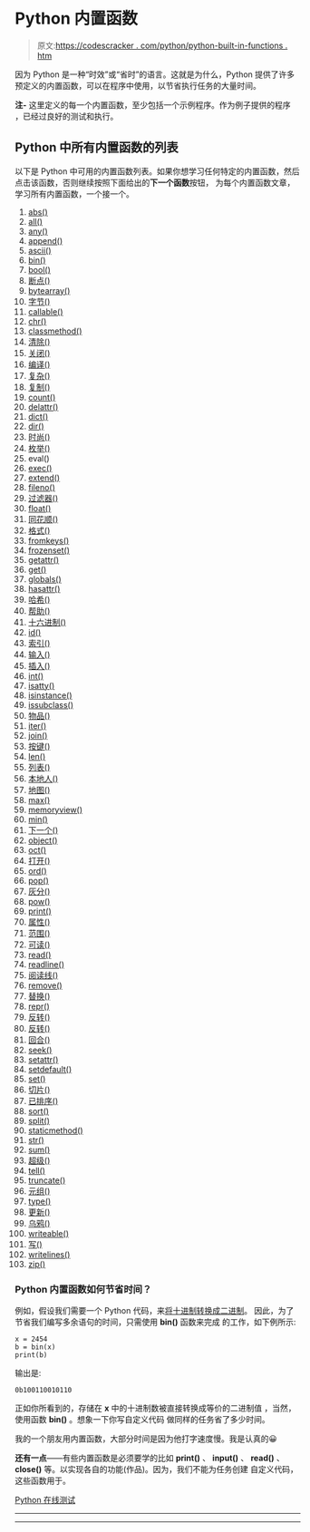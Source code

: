 # Python 内置函数

> 原文:[https://codescracker . com/python/python-built-in-functions . htm](https://codescracker.com/python/python-built-in-functions.htm)

因为 Python 是一种“时效”或“省时”的语言。这就是为什么，Python 提供了许多预定义的内置函数，可以在程序中使用，以节省执行任务的大量时间。

**注-** 这里定义的每一个内置函数，至少包括一个示例程序。作为例子提供的程序 ，已经过良好的测试和执行。

## Python 中所有内置函数的列表

以下是 Python 中可用的内置函数列表。如果你想学习任何特定的内置函数，然后点击该函数，否则继续按照下面给出的**下一个函数**按钮， 为每个内置函数文章，学习所有内置函数，一个接一个。

1.  [abs()](/python/python-abs-function.htm)
2.  [all()](/python/python-all-function.htm)
3.  [any()](/python/python-any-function.htm)
4.  [append()](/python/python-append-function.htm)
5.  [ascii()](/python/python-ascii-function.htm)
6.  [bin()](/python/python-bin-function.htm)
7.  [bool()](/python/python-bool-function.htm)
8.  [断点()](/python/python-breakpoint-function.htm)
9.  [bytearray()](/python/python-bytearray-function.htm)
10.  [字节()](/python/python-bytes-function.htm)
11.  [callable()](/python/python-callable-function.htm)
12.  [chr()](/python/python-chr-function.htm)
13.  [classmethod()](/python/python-classmethod-function.htm)
14.  [清除()](/python/python-clear-function.htm)
15.  [关闭()](/python/python-close-function.htm)
16.  [编译()](/python/python-compile-function.htm)
17.  [复杂()](/python/python-complex-function.htm)
18.  [复制()](/python/python-copy-function.htm)
19.  [count()](/python/python-count-function.htm)
20.  [delattr()](/python/python-delattr-function.htm)
21.  [dict()](/python/python-dict-function.htm)
22.  [dir()](/python/python-dir-function.htm)
23.  [时尚()](/python/python-divmod-function.htm)
24.  [枚举()](/python/python-enumerate-function.htm)
25.  eval()
26.  [exec()](/python/python-exec-function.htm)
27.  [extend()](/python/python-extend-function.htm)
28.  [fileno()](/python/python-fileno-function.htm)
29.  [过滤器()](/python/python-filter-function.htm)
30.  [float()](/python/python-float-function.htm)
31.  [同花顺()](/python/python-flush-function.htm)
32.  [格式()](/python/python-format-function.htm)
33.  [fromkeys()](/python/python-fromkeys-function.htm)
34.  [frozenset()](/python/python-frozenset-function.htm)
35.  [getattr()](/python/python-getattr-function.htm)
36.  [get()](/python/python-get-function.htm)
37.  [globals()](/python/python-globals-function.htm)
38.  [hasattr()](/python/python-hasattr-function.htm)
39.  [哈希()](/python/python-hash-function.htm)
40.  [帮助()](/python/python-help-function.htm)
41.  [十六进制()](/python/python-hex-function.htm)
42.  [id()](/python/python-id-function.htm)
43.  [索引()](/python/python-index-function.htm)
44.  [输入()](/python/python-input-function.htm)
45.  [插入()](/python/python-insert-function.htm)
46.  [int()](/python/python-int-function.htm)
47.  [isatty()](/python/python-isatty-function.htm)
48.  [isinstance()](/python/python-isinstance-function.htm)
49.  [issubclass()](/python/python-issubclass-function.htm)
50.  [物品()](/python/python-items-function.htm)
51.  [iter()](/python/python-iter-function.htm)
52.  [join()](/python/python-join-function.htm)
53.  [按键()](/python/python-keys-function.htm)
54.  [len()](/python/python-len-function.htm)
55.  [列表()](/python/python-list-function.htm)
56.  [本地人()](/python/python-locals-function.htm)
57.  [地图()](/python/python-map-function.htm)
58.  [max()](/python/python-max-function.htm)
59.  [memoryview()](/python/python-memoryview-function.htm)
60.  [min()](/python/python-min-function.htm)
61.  [下一个()](/python/python-next-function.htm)
62.  [object()](/python/python-object-function.htm)
63.  [oct()](/python/python-oct-function.htm)
64.  [打开()](/python/python-open-function.htm)
65.  [ord()](/python/python-ord-function.htm)
66.  [pop()](/python/python-pop-function.htm)
67.  [灰分()](/python/python-popitem-function.htm)
68.  [pow()](/python/python-pow-function.htm)
69.  [print()](/python/python-print-statement.htm)
70.  [属性()](/python/python-property-function.htm)
71.  [范围()](/python/python-range-function.htm)
72.  [可读()](/python/python-readable-function.htm)
73.  [read()](/python/python-read-function.htm)
74.  [readline()](/python/python-readline-function.htm)
75.  [阅读线()](/python/python-readlines-function.htm)
76.  [remove()](/python/python-remove-function.htm)
77.  [替换()](/python/python-replace-function.htm)
78.  [repr()](/python/python-repr-function.htm)
79.  [反转()](/python/python-reversed-function.htm)
80.  [反转()](/python/python-reverse-function.htm)
81.  [回合()](/python/python-round-function.htm)
82.  [seek()](/python/python-seek-function.htm)
83.  [setattr()](/python/python-setattr-function.htm)
84.  [setdefault()](/python/python-setdefault-function.htm)
85.  [set()](/python/python-set-function.htm)
86.  [切片()](/python/python-slice-function.htm)
87.  [已排序()](/python/python-sorted-function.htm)
88.  [sort()](/python/python-sort-function.htm)
89.  [split()](/python/python-split-function.htm)
90.  [staticmethod()](/python/python-staticmethod-function.htm)
91.  [str()](/python/python-str-function.htm)
92.  [sum()](/python/python-sum-function.htm)
93.  [超级()](/python/python-super-function.htm)
94.  [tell()](/python/python-tell-function.htm)
95.  [truncate()](/python/python-truncate-function.htm)
96.  [元组()](/python/python-tuple-function.htm)
97.  [type()](/python/python-type-function.htm)
98.  [更新()](/python/python-update-function.htm)
99.  [乌鸦()](/python/python-vars-function.htm)
100.  [writeable()](/python/python-writable-function.htm)
101.  [写()](/python/python-write-function.htm)
102.  [writelines()](/python/python-writelines-function.htm)
103.  [zip()](/python/python-zip-function.htm)

### Python 内置函数如何节省时间？

例如，假设我们需要一个 Python 代码，来[将十进制转换成二进制](/python/program/python-program-convert-decimal-to-binary.htm)。 因此，为了节省我们编写多余语句的时间，只需使用 **bin()** 函数来完成 的工作，如下例所示:

```
x = 2454
b = bin(x)
print(b)
```

输出是:

```
0b100110010110
```

正如你所看到的，存储在 **x** 中的十进制数被直接转换成等价的二进制值 ，当然，使用函数 **bin()** 。想象一下你写自定义代码 做同样的任务省了多少时间。

我的一个朋友用内置函数，大部分时间是因为他打字速度慢。我是认真的😀

**还有一点**——有些内置函数是必须要学的比如 **print()** 、 **input()** 、 **read()** 、 **close()** 等。以实现各自的功能(作品)。因为，我们不能为任务创建 自定义代码，这些函数用于。

[Python 在线测试](/exam/showtest.php?subid=10)

* * *

* * *